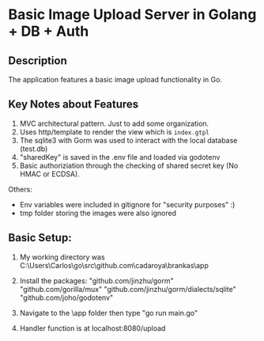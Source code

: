 # Basic Image Upload Server in Golang + DB + Auth

## Description

The application features a basic image upload functionality in Go. 

## Key Notes about Features
1. MVC architectural pattern. Just to add some organization.
2. Uses http/template to render the view which is `index.gtpl`
3. The sqlite3 with Gorm was used to interact with the local database (test.db)
4. "sharedKey" is saved in the .env file and loaded via godotenv
5. Basic authoriziation through the checking of shared secret key (No HMAC or ECDSA).

Others: 
- Env variables were included in gitignore for "security purposes" :)
- tmp folder storing the images were also ignored

## Basic Setup:

1. My working directory was C:\Users\Carlos\go\src\github.com\cadaroya\brankas\app
2. Install the packages:
"github.com/jinzhu/gorm"
"github.com/gorilla/mux"
"github.com/jinzhu/gorm/dialects/sqlite"
"github.com/joho/godotenv"

3. Navigate to the \app folder then type "go run main.go"

4. Handler function is at localhost:8080/upload


